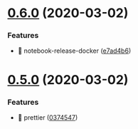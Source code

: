 # [0.6.0](https://github.com/shunkakinoki/notebook/compare/v0.5.0...v0.6.0) (2020-03-02)


### Features

* 🎸 notebook-release-docker ([e7ad4b6](https://github.com/shunkakinoki/notebook/commit/e7ad4b64739c027bfe8dd761bfa31ceac38957fb))

# [0.5.0](https://github.com/shunkakinoki/notebook/compare/v0.4.0...v0.5.0) (2020-03-02)


### Features

* 🎸 prettier ([0374547](https://github.com/shunkakinoki/notebook/commit/0374547d92677e3c89e17eb72fe797b025c96fbc))
